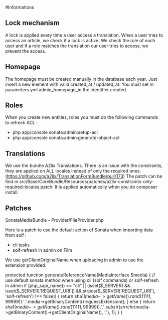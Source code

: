 #Informations

## Lock mechanism

A lock is applied every time a user access a translation.
When a user tries to access an article, we check if a lock is active.
We check the role of each user and if a role matches the translation our user tries to access, we prevent the access.

## Homepage

The homepage must be created manually in the database each year.
Just insert a new element with valid created_at / updated_at.
You must set in parameters.yml admin_homepage_id the identifier created.

## Roles

When you create new entities, roles you must do the following commands to refresh ACL :
* php app/console sonata:admin:setup-acl
* php app/console sonata:admin:generate-object-acl

## Translations

We use the bundle A2lix Translations.
There is an issue with the constraints, they are applied on ALL locales instead of only the required ones. (https://github.com/a2lix/TranslationFormBundle/pull/173)
The patch can be find in src/Base/CoreBundle/Resources/patches/a2lix-constraints-only-required-locales.patch.
It is applied automatically when you do composer install.

## Patches

SonataMediaBundle - Provider/FileProvider.php

Here is a patch to use the default action of Sonata when importing data from soif :
- cli tasks
- soif-refresh in admin on Film

We use getClientOriginalName when uploading in admin to use the extension provided.

protected function generateReferenceName(MediaInterface $media)
{
    // use default sonata method when using cli (soif commands) or soif-refresh in admin
    if (php_sapi_name() == "cli" ||
        (isset($_SERVER) && isset($_SERVER['REQUEST_URI']) && strpos($_SERVER['REQUEST_URI'], 'soif-refresh') !== false)) {
        return sha1($media->getName().rand(11111, 99999)).'.'.$media->getBinaryContent()->guessExtension();
    } else {
        return sha1($media->getName().rand(11111, 99999)). '.'. substr(strrchr($media->getBinaryContent()->getClientOriginalName(), '.'), 1);
    }
}